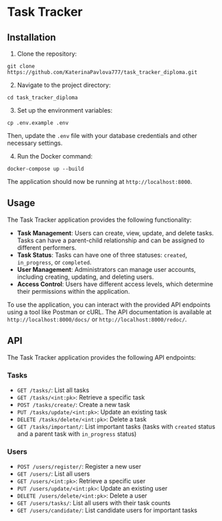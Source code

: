 # Task Tracker

## Installation

1. Clone the repository:

```
git clone https://github.com/KaterinaPavlova777/task_tracker_diploma.git
```

2. Navigate to the project directory:

```
cd task_tracker_diploma
```

3. Set up the environment variables:

```
cp .env.example .env
```

Then, update the `.env` file with your database credentials and other necessary settings.

4. Run the Docker command:

```
docker-compose up --build
```

The application should now be running at `http://localhost:8000`.

## Usage

The Task Tracker application provides the following functionality:

- **Task Management**: Users can create, view, update, and delete tasks. Tasks can have a parent-child relationship and
  can be assigned to different performers.
- **Task Status**: Tasks can have one of three statuses: `created`, `in_progress`, or `completed`.
- **User Management**: Administrators can manage user accounts, including creating, updating, and deleting users.
- **Access Control**: Users have different access levels, which determine their permissions within the application.

To use the application, you can interact with the provided API endpoints using a tool like Postman or cURL. The API
documentation is available at `http://localhost:8000/docs/` or `http://localhost:8000/redoc/`.

## API

The Task Tracker application provides the following API endpoints:

### Tasks

- `GET /tasks/`: List all tasks
- `GET /tasks/<int:pk>`: Retrieve a specific task
- `POST /tasks/create/`: Create a new task
- `PUT /tasks/update/<int:pk>`: Update an existing task
- `DELETE /tasks/delete/<int:pk>`: Delete a task
- `GET /tasks/important/`: List important tasks (tasks with `created` status and a parent task with `in_progress`
  status)

### Users

- `POST /users/register/`: Register a new user
- `GET /users/`: List all users
- `GET /users/<int:pk>`: Retrieve a specific user
- `PUT /users/update/<int:pk>`: Update an existing user
- `DELETE /users/delete/<int:pk>`: Delete a user
- `GET /users/tasks/`: List all users with their task counts
- `GET /users/candidate/`: List candidate users for important tasks

